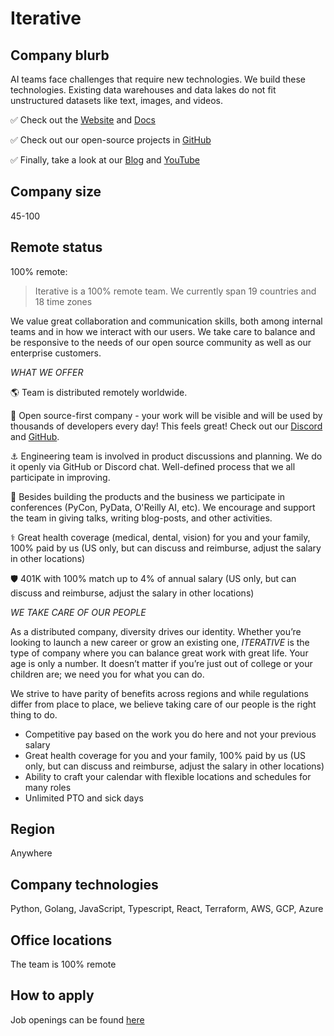 # Iterative

## Company blurb

AI teams face challenges that require new technologies. We build these technologies. Existing data warehouses and data lakes do not fit unstructured datasets like text, images, and videos.

✅ Check out the [Website](https://dvc.org/) and [Docs](http://dvc.org/doc)

✅ Check out our open-source projects in [GitHub](http://github.com/iterative)

✅ Finally, take a look at our [Blog](http://dvc.org/blog) and [YouTube](https://www.youtube.com/channel/UC37rp97Go-xIX3aNFVHhXfQ)


## Company size

45-100

## Remote status

100% remote:

> Iterative is a 100% remote team. We currently span 19 countries and 18 time zones

We value great collaboration and communication skills, both among internal teams and in how we interact with our users. We take care to balance and be responsive to the needs of our open source community as well as our enterprise customers.

*WHAT WE OFFER*

🌎 Team is distributed remotely worldwide.

🤗 Open source-first company - your work will be visible and will be used by thousands of developers every day! This feels great! Check out our [Discord](http://dvc.org/chat) and [GitHub](http://github.com/iterative).

⚓️ Engineering team is involved in product discussions and planning. We do it openly via GitHub or Discord chat. Well-defined process that we all participate in improving.

🎤 Besides building the products and the business we participate in conferences (PyCon, PyData, O'Reilly AI, etc). We encourage and support the team in giving talks, writing blog-posts, and other activities.

⚕️ Great health coverage (medical, dental, vision) for you and your family, 100% paid by us (US only, but can discuss and reimburse, adjust the salary in other locations)

🛡️ 401K with 100% match up to 4% of annual salary (US only, but can discuss and reimburse, adjust the salary in other locations)

*WE TAKE CARE OF OUR PEOPLE*

As a distributed company, diversity drives our identity. Whether you’re looking to launch a new career or grow an existing one, *ITERATIVE* is the type of company where you can balance great work with great life. Your age is only a number. It doesn’t matter if you’re just out of college or your children are; we need you for what you can do.

We strive to have parity of benefits across regions and while regulations differ from place to place, we believe taking care of our people is the right thing to do.

- Competitive pay based on the work you do here and not your previous salary
- Great health coverage for you and your family, 100% paid by us (US only, but can discuss and reimburse, adjust the salary in other locations)
- Ability to craft your calendar with flexible locations and schedules for many roles
- Unlimited PTO and sick days

## Region

Anywhere

## Company technologies

Python, Golang, JavaScript, Typescript, React, Terraform, AWS, GCP, Azure

## Office locations

The team is 100% remote

## How to apply

Job openings can be found [here](https://jobs.lever.co/iterative?lever-origin=applied&lever-source%5B%5D=remoteintech)
